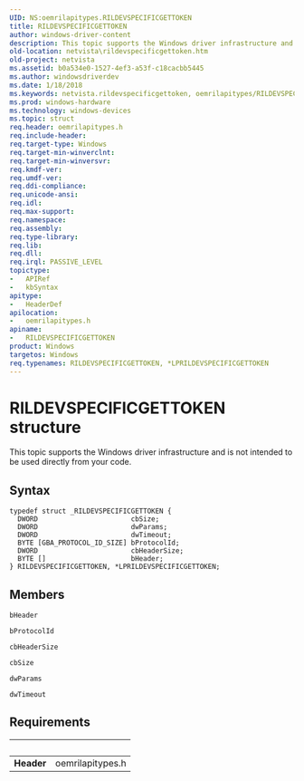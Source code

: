 ```yaml
---
UID: NS:oemrilapitypes.RILDEVSPECIFICGETTOKEN
title: RILDEVSPECIFICGETTOKEN
author: windows-driver-content
description: This topic supports the Windows driver infrastructure and is not intended to be used directly from your code.
old-location: netvista\rildevspecificgettoken.htm
old-project: netvista
ms.assetid: b0a534e0-1527-4ef3-a53f-c18cacbb5445
ms.author: windowsdriverdev
ms.date: 1/18/2018
ms.keywords: netvista.rildevspecificgettoken, oemrilapitypes/RILDEVSPECIFICGETTOKEN, LPRILDEVSPECIFICGETTOKEN, RILDEVSPECIFICGETTOKEN, RILDEVSPECIFICGETTOKEN structure [Network Drivers Starting with Windows Vista], oemrilapitypes/LPRILDEVSPECIFICGETTOKEN, LPRILDEVSPECIFICGETTOKEN structure pointer [Network Drivers Starting with Windows Vista], *LPRILDEVSPECIFICGETTOKEN
ms.prod: windows-hardware
ms.technology: windows-devices
ms.topic: struct
req.header: oemrilapitypes.h
req.include-header: 
req.target-type: Windows
req.target-min-winverclnt: 
req.target-min-winversvr: 
req.kmdf-ver: 
req.umdf-ver: 
req.ddi-compliance: 
req.unicode-ansi: 
req.idl: 
req.max-support: 
req.namespace: 
req.assembly: 
req.type-library: 
req.lib: 
req.dll: 
req.irql: PASSIVE_LEVEL
topictype:
-	APIRef
-	kbSyntax
apitype:
-	HeaderDef
apilocation:
-	oemrilapitypes.h
apiname:
-	RILDEVSPECIFICGETTOKEN
product: Windows
targetos: Windows
req.typenames: RILDEVSPECIFICGETTOKEN, *LPRILDEVSPECIFICGETTOKEN
---
```


# RILDEVSPECIFICGETTOKEN structure
This topic supports the Windows driver infrastructure and is not intended to be used directly from your code.

## Syntax
````
typedef struct _RILDEVSPECIFICGETTOKEN {
  DWORD                       cbSize;
  DWORD                       dwParams;
  DWORD                       dwTimeout;
  BYTE [GBA_PROTOCOL_ID_SIZE] bProtocolId;
  DWORD                       cbHeaderSize;
  BYTE []                     bHeader;
} RILDEVSPECIFICGETTOKEN, *LPRILDEVSPECIFICGETTOKEN;
````

## Members


`bHeader`



`bProtocolId`



`cbHeaderSize`



`cbSize`



`dwParams`



`dwTimeout`




## Requirements
| &nbsp; | &nbsp; |
| ---- |:---- |
| **Header** | oemrilapitypes.h |